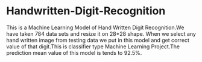 # Handwritten-Digit-Recognition

This is a Machine Learning Model of Hand Written Digit Recognition.We have taken 784 data sets and resize it on 28*28 shape.
When we select any hand written image from testing data we put in this model and get correct value of that digit.This is classifier type
Machine Learning Project.The prediction mean value of this model is tends to 92.5%. 
